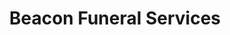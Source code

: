 ---
title: "Beacon Funeral Services"
url: /high-wycombe/beacon-funeral-services/
shop: funeral directors
---